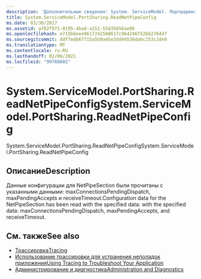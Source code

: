 ```yaml
---
description: 'Дополнительные сведения: System. ServiceModel. Портшаринг. Реаднетпипеконфиг'
title: System.ServiceModel.PortSharing.ReadNetPipeConfig
ms.date: 03/30/2017
ms.assetid: a782f971-0195-4bad-a151-55d35656ae86
ms.openlocfilehash: e715b6eee9617242568617c964246f526b2764d7
ms.sourcegitcommit: ddf7edb67715a5b9a45e3dd44536dabc153c1de0
ms.translationtype: MT
ms.contentlocale: ru-RU
ms.lasthandoff: 02/06/2021
ms.locfileid: "99769602"
---
```

# <a name="systemservicemodelportsharingreadnetpipeconfig"></a><span data-ttu-id="b807f-103">System.ServiceModel.PortSharing.ReadNetPipeConfig</span><span class="sxs-lookup"><span data-stu-id="b807f-103">System.ServiceModel.PortSharing.ReadNetPipeConfig</span></span>

<span data-ttu-id="b807f-104">System.ServiceModel.PortSharing.ReadNetPipeConfig</span><span class="sxs-lookup"><span data-stu-id="b807f-104">System.ServiceModel.PortSharing.ReadNetPipeConfig</span></span>  
  
## <a name="description"></a><span data-ttu-id="b807f-105">Описание</span><span class="sxs-lookup"><span data-stu-id="b807f-105">Description</span></span>  

 <span data-ttu-id="b807f-106">Данные конфигурации для NetPipeSection были прочитаны с указанными данными: maxConnectionsPendingDispatch, maxPendingAccepts и receiveTimeout.</span><span class="sxs-lookup"><span data-stu-id="b807f-106">Configuration data for the NetPipeSection has been read with the specified data:  with the specified data: maxConnectionsPendingDispatch, maxPendingAccepts, and receiveTimeout.</span></span>  
  
## <a name="see-also"></a><span data-ttu-id="b807f-107">См. также</span><span class="sxs-lookup"><span data-stu-id="b807f-107">See also</span></span>

- [<span data-ttu-id="b807f-108">Трассировка</span><span class="sxs-lookup"><span data-stu-id="b807f-108">Tracing</span></span>](index.md)
- [<span data-ttu-id="b807f-109">Использование трассировки для устранения неполадок приложения</span><span class="sxs-lookup"><span data-stu-id="b807f-109">Using Tracing to Troubleshoot Your Application</span></span>](using-tracing-to-troubleshoot-your-application.md)
- [<span data-ttu-id="b807f-110">Администрирование и диагностика</span><span class="sxs-lookup"><span data-stu-id="b807f-110">Administration and Diagnostics</span></span>](../index.md)

